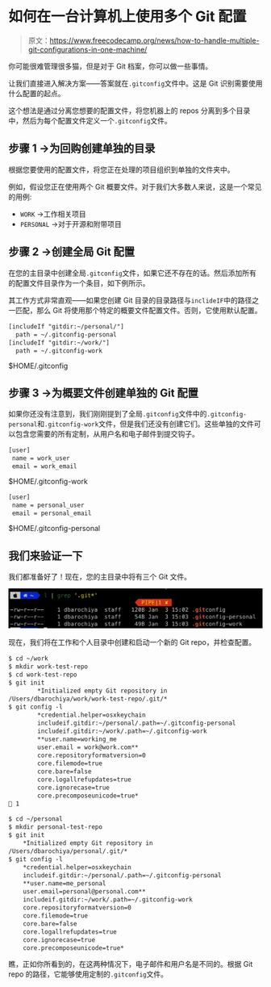 # 如何在一台计算机上使用多个 Git 配置

> 原文：<https://www.freecodecamp.org/news/how-to-handle-multiple-git-configurations-in-one-machine/>

你可能很难管理很多猫，但是对于 Git 档案，你可以做一些事情。

让我们直接进入解决方案——答案就在`.gitconfig`文件中。这是 Git 识别需要使用什么配置的起点。

这个想法是通过分离您想要的配置文件，将您机器上的 repos 分离到多个目录中，然后为每个配置文件定义一个`.gitconfig`文件。

## 步骤 1 →为回购创建单独的目录

根据您要使用的配置文件，将您正在处理的项目组织到单独的文件夹中。

例如，假设您正在使用两个 Git 概要文件。对于我们大多数人来说，这是一个常见的用例:

*   `WORK` →工作相关项目
*   `PERSONAL` →对于开源和附带项目

## 步骤 2 →创建全局 Git 配置

在您的主目录中创建全局`.gitconfig`文件，如果它还不存在的话。然后添加所有的配置文件目录作为一个条目，如下例所示。

其工作方式非常直观——如果您创建 Git 目录的目录路径与`inclideIF`中的路径之一匹配，那么 Git 将使用那个特定的概要文件配置文件。否则，它使用默认配置。

```
[includeIf "gitdir:~/personal/"]
  path = ~/.gitconfig-personal
[includeIf "gitdir:~/work/"]
  path = ~/.gitconfig-work 
```

$HOME/.gitconfig

## 步骤 3 →为概要文件创建单独的 Git 配置

如果你还没有注意到，我们刚刚提到了全局`.gitconfig`文件中的`.gitconfig-personal`和`.gitconfig-work`文件，但是我们还没有创建它们。这些单独的文件可以包含您需要的所有定制，从用户名和电子邮件到提交钩子。

```
[user]
 name = work_user
 email = work_email 
```

$HOME/.gitconfig-work

```
[user]
 name = personal_user
 email = personal_email 
```

$HOME/.gitconfig-personal

## 我们来验证一下

我们都准备好了！现在，您的主目录中将有三个 Git 文件。

![Screenshot-2021-01-03-at-3.36.24-PM](img/5e2ecf9f09b5e9bd72294600fc64c2f8.png)

现在，我们将在工作和个人目录中创建和启动一个新的 Git repo，并检查配置。

```
$ cd ~/work
$ mkdir work-test-repo
$ cd work-test-repo
$ git init
		*Initialized empty Git repository in /Users/dbarochiya/work/work-test-repo/.git/*
$ git config -l   
		*credential.helper=osxkeychain
		includeif.gitdir:~/personal/.path=~/.gitconfig-personal
		includeif.gitdir:~/work/.path=~/.gitconfig-work
		**user.name=working_me
		user.email = work@work.com**
		core.repositoryformatversion=0
		core.filemode=true
		core.bare=false
		core.logallrefupdates=true
		core.ignorecase=true
		core.precomposeunicode=true*                                                                                                                   1 
```

```
$ cd ~/personal
$ mkdir personal-test-repo
$ git init
	*Initialized empty Git repository in /Users/dbarochiya/personal/.git/*
$ git config -l
	*credential.helper=osxkeychain
	includeif.gitdir:~/personal/.path=~/.gitconfig-personal
	**user.name=me_personal
	user.email=personal@personal.com**
	includeif.gitdir:~/work/.path=~/.gitconfig-work
	core.repositoryformatversion=0
	core.filemode=true
	core.bare=false
	core.logallrefupdates=true
	core.ignorecase=true
	core.precomposeunicode=true* 
```

瞧，正如你所看到的，在这两种情况下，电子邮件和用户名是不同的。根据 Git repo 的路径，它能够使用定制的`.gitconfig`文件。